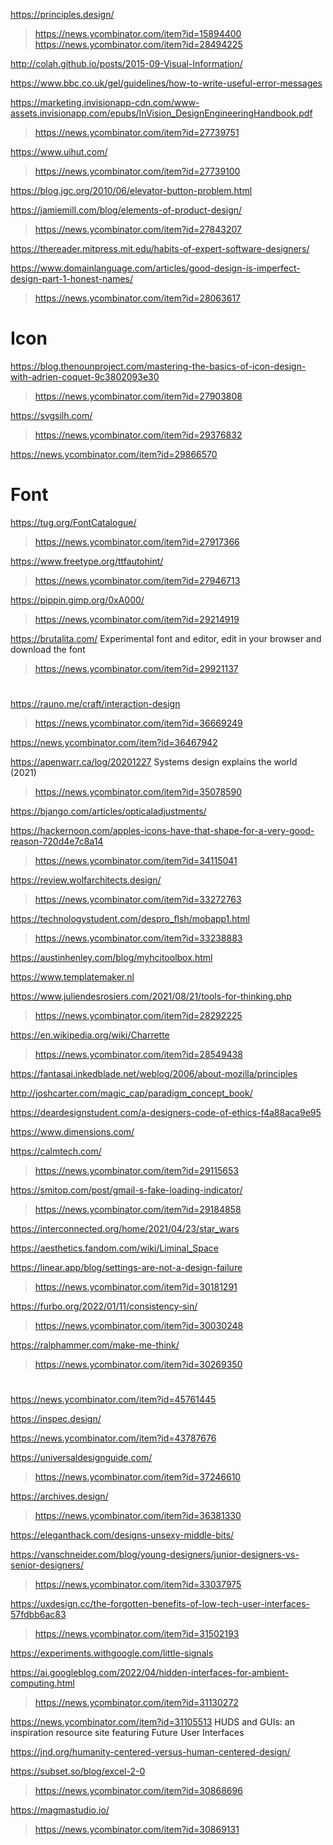 https://principles.design/
> https://news.ycombinator.com/item?id=15894400
> https://news.ycombinator.com/item?id=28494225

http://colah.github.io/posts/2015-09-Visual-Information/

https://www.bbc.co.uk/gel/guidelines/how-to-write-useful-error-messages

https://marketing.invisionapp-cdn.com/www-assets.invisionapp.com/epubs/InVision_DesignEngineeringHandbook.pdf
> https://news.ycombinator.com/item?id=27739751

https://www.uihut.com/
> https://news.ycombinator.com/item?id=27739100

https://blog.jgc.org/2010/06/elevator-button-problem.html

https://jamiemill.com/blog/elements-of-product-design/
> https://news.ycombinator.com/item?id=27843207

https://thereader.mitpress.mit.edu/habits-of-expert-software-designers/

https://www.domainlanguage.com/articles/good-design-is-imperfect-design-part-1-honest-names/
> https://news.ycombinator.com/item?id=28063617

# Icon
https://blog.thenounproject.com/mastering-the-basics-of-icon-design-with-adrien-coquet-9c3802093e30
> https://news.ycombinator.com/item?id=27903808

https://svgsilh.com/
> https://news.ycombinator.com/item?id=29376832

https://news.ycombinator.com/item?id=29866570

# Font
https://tug.org/FontCatalogue/
> https://news.ycombinator.com/item?id=27917366

https://www.freetype.org/ttfautohint/
> https://news.ycombinator.com/item?id=27946713

https://pippin.gimp.org/0xA000/
> https://news.ycombinator.com/item?id=29214919

https://brutalita.com/ Experimental font and editor, edit in your browser and download the font
> https://news.ycombinator.com/item?id=29921137

#
https://rauno.me/craft/interaction-design
> https://news.ycombinator.com/item?id=36669249

https://news.ycombinator.com/item?id=36467942

https://apenwarr.ca/log/20201227 Systems design explains the world (2021)
> https://news.ycombinator.com/item?id=35078590

https://bjango.com/articles/opticaladjustments/

https://hackernoon.com/apples-icons-have-that-shape-for-a-very-good-reason-720d4e7c8a14
> https://news.ycombinator.com/item?id=34115041

https://review.wolfarchitects.design/
> https://news.ycombinator.com/item?id=33272763

https://technologystudent.com/despro_flsh/mobapp1.html
> https://news.ycombinator.com/item?id=33238883

https://austinhenley.com/blog/myhcitoolbox.html

https://www.templatemaker.nl

https://www.juliendesrosiers.com/2021/08/21/tools-for-thinking.php
> https://news.ycombinator.com/item?id=28292225

https://en.wikipedia.org/wiki/Charrette
> https://news.ycombinator.com/item?id=28549438

https://fantasai.inkedblade.net/weblog/2006/about-mozilla/principles

http://joshcarter.com/magic_cap/paradigm_concept_book/

https://deardesignstudent.com/a-designers-code-of-ethics-f4a88aca9e95

https://www.dimensions.com/

https://calmtech.com/
> https://news.ycombinator.com/item?id=29115653

https://smitop.com/post/gmail-s-fake-loading-indicator/
> https://news.ycombinator.com/item?id=29184858

https://interconnected.org/home/2021/04/23/star_wars

https://aesthetics.fandom.com/wiki/Liminal_Space

https://linear.app/blog/settings-are-not-a-design-failure
> https://news.ycombinator.com/item?id=30181291

https://furbo.org/2022/01/11/consistency-sin/
> https://news.ycombinator.com/item?id=30030248

https://ralphammer.com/make-me-think/
> https://news.ycombinator.com/item?id=30269350

#
https://news.ycombinator.com/item?id=45761445

https://inspec.design/

https://news.ycombinator.com/item?id=43787676

https://universaldesignguide.com/
> https://news.ycombinator.com/item?id=37246610

https://archives.design/
> https://news.ycombinator.com/item?id=36381330

https://eleganthack.com/designs-unsexy-middle-bits/

https://vanschneider.com/blog/young-designers/junior-designers-vs-senior-designers/
> https://news.ycombinator.com/item?id=33037975

https://uxdesign.cc/the-forgotten-benefits-of-low-tech-user-interfaces-57fdbb6ac83
> https://news.ycombinator.com/item?id=31502193

https://experiments.withgoogle.com/little-signals

https://ai.googleblog.com/2022/04/hidden-interfaces-for-ambient-computing.html
> https://news.ycombinator.com/item?id=31130272

https://news.ycombinator.com/item?id=31105513 HUDS and GUIs: an inspiration resource site featuring Future User Interfaces

https://jnd.org/humanity-centered-versus-human-centered-design/

https://subset.so/blog/excel-2-0
> https://news.ycombinator.com/item?id=30868696

https://magmastudio.io/
> https://news.ycombinator.com/item?id=30869131
